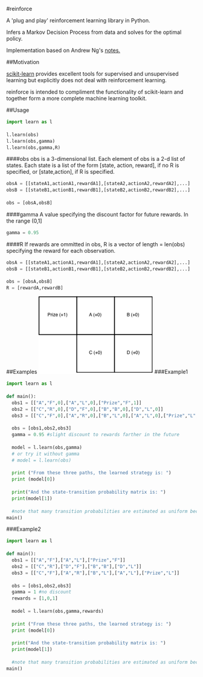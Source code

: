 #reinforce

A 'plug and play' reinforcement learning library in Python.

Infers a Markov Decision Process from data and solves for the optimal policy.

Implementation based on Andrew Ng's <a href="http://cs229.stanford.edu/notes/cs229-notes12.pdf">notes.</a>

##Motivation

<a href="https://github.com/scikit-learn/scikit-learn">scikit-learn</a> provides excellent tools for supervised and unsupervised learning but explicitly does not deal with reinforcement learning.

reinforce is intended to compliment the functionality of scikit-learn and together form a more complete machine learning toolkit.

##Usage

```python
import learn as l

l.learn(obs)
l.learn(obs,gamma)
l.learn(obs,gamma,R)

```
####obs
obs is a 3-dimensional list. Each element of obs is a 2-d list of states. Each state is a list of the form [state, action, reward], if no R is specified, or [state,action], if R is specified.

```python
obsA = [[stateA1,actionA1,rewardA1],[stateA2,actionA2,rewardA2],...]
obsB = [[stateB1,actionB1,rewardB1],[stateB2,actionB2,rewardB2],...]

obs = [obsA,obsB]
```

####gamma
A value specifying the discount factor for future rewards. In the range (0,1]

```python
gamma = 0.95
```

####R
If rewards are ommitted in obs, R is a vector of length = len(obs) specifying the reward for each observation.

```python
obsA = [[stateA1,actionA1,rewardA1],[stateA2,actionA2,rewardA2],...]
obsB = [[stateB1,actionB1,rewardB1],[stateB2,actionB2,rewardB2],...]

obs = [obsA,obsB]
R = [rewardA,rewardB]
```

##Examples
<img src="example.png">
###Example1
```python
import learn as l

def main():
  obs1 = [["A","F",0],["A","L",0],["Prize","F",1]]
  obs2 = [["C","R",0],["D","F",0],["B","B",0],["D","L",0]]
  obs3 = [["C","F",0],["A","R",0],["B","L",0],["A","L",0],["Prize","L",1]]

  obs = [obs1,obs2,obs3]
  gamma = 0.95 #slight discount to rewards farther in the future

  model = l.learn(obs,gamma)
  # or try it without gamma
  # model = l.learn(obs)

  print ("From these three paths, the learned strategy is: ")
  print (model[0])

  print("And the state-transition probability matrix is: ")
  print(model[1])

  #note that many transition probabilities are estimated as uniform because there isn't yet data
main()
```

###Example2

```python
import learn as l

def main():
  obs1 = [["A","F"],["A","L"],["Prize","F"]]
  obs2 = [["C","R"],["D","F"],["B","B"],["D","L"]]
  obs3 = [["C","F"],["A","R"],["B","L"],["A","L"],["Prize","L"]]

  obs = [obs1,obs2,obs3]
  gamma = 1 #no discount
  rewards = [1,0,1]

  model = l.learn(obs,gamma,rewards)

  print ("From these three paths, the learned strategy is: ")
  print (model[0])

  print("And the state-transition probability matrix is: ")
  print(model[1])

  #note that many transition probabilities are estimated as uniform because there isn't yet data
main()
```

